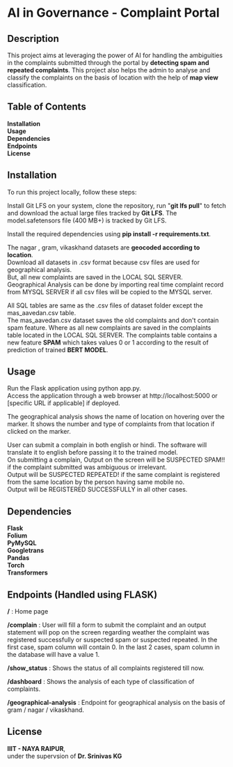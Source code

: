 # AI in Governance - Complaint Portal
## Description
This project aims at leveraging the power of AI for handling the ambiguities in the complaints submitted through the portal by __detecting spam and repeated complaints__. This project also helps the admin to analyse and classify the complaints on the basis of location with the help of __map view__ classification.

## Table of Contents
__Installation__  
__Usage__  
__Dependencies__  
__Endpoints__  
__License__  
## Installation
To run this project locally, follow these steps:  
  
Install Git LFS on your system, clone the repository, run "__git lfs pull__" to fetch and download the actual large files tracked by __Git LFS__. The model.safetensors file (400 MB+) is tracked by Git LFS.  
  
Install the required dependencies using __pip install -r requirements.txt__.  

The nagar , gram, vikaskhand datasets are __geocoded according to location__.  
Download all datasets in .csv format because csv files are used for geographical analysis.  
But, all new complaints are saved in the LOCAL SQL SERVER.  
Geographical Analysis can be done by importing real time complaint record from MYSQL SERVER if all csv files will be copied to the MYSQL server.   
  
All SQL tables are same as the .csv files of dataset folder except the mas_aavedan.csv table.  
The mas_aavedan.csv dataset saves the old complaints and don't contain spam feature. Where as all new complaints are saved in the complaints table located in the LOCAL SQL SERVER. The complaints table contains a new feature __SPAM__ which takes values 0 or 1 according to the result of prediction of trained __BERT MODEL__.
  
## Usage
Run the Flask application using python app.py.  
Access the application through a web browser at http://localhost:5000 or [specific URL if applicable] if deployed.  

The geographical analysis shows the name of location on hovering over the marker. It shows the number and type of complaints from that location if clicked on the marker.  

User can submit a complain in both english or hindi. The software will translate it to english before passing it to the trained model.  
On submitting a complain, Output on the screen will be SUSPECTED SPAM!! if the complaint submitted was ambiguous or irrelevant.  
Output will be SUSPECTED REPEATED! if the same complaint is registered from the same location by the person having same mobile no.  
Output will be REGISTERED SUCCESSFULLY in all other cases.


## Dependencies
__Flask__  
__Folium__  
__PyMySQL__  
__Googletrans__  
__Pandas__  
__Torch__  
__Transformers__   
## Endpoints (Handled using FLASK)
__/__ :  Home page  
  
__/complain__ :  User will fill a form to submit the complaint and an output statement will pop on the screen regarding weather the complaint was registered successfully or suspected spam or suspected repeated.  In the first case, spam column will contain 0. In the last 2 cases, spam column in the database will have a value 1.  
  
__/show_status__ :  Shows the status of all complaints registered till now.  
  
__/dashboard__ :  Shows the analysis of each type of classification of complaints.  
  
__/geographical-analysis__ :  Endpoint for geographical analysis on the basis of gram / nagar / vikaskhand. 
  
## License
__IIIT - NAYA RAIPUR__,  
under the supervsion of __Dr. Srinivas KG__

